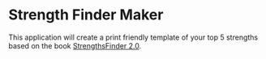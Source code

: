 Strength Finder Maker
=======

This application will create a print friendly template of your top 5 strengths based on the book [StrengthsFinder 2.0](http://strengths.gallup.com/110440/About-StrengthsFinder-20.aspx).
